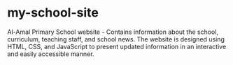 # my-school-site
Al-Amal Primary School website - Contains information about the school, curriculum, teaching staff, and school news. The website is designed using HTML, CSS, and JavaScript to present updated information in an interactive and easily accessible manner.
